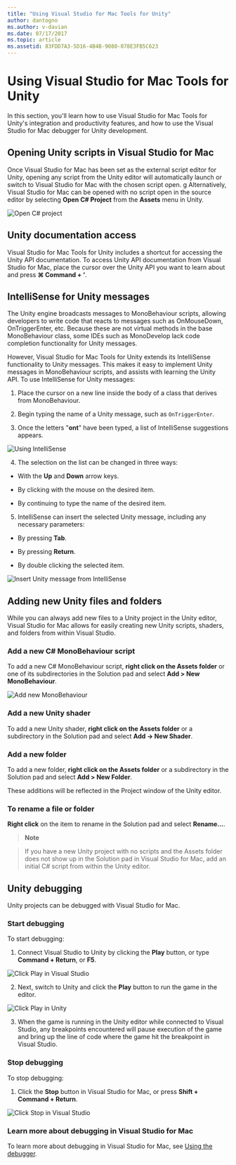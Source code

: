 ```yaml
---
title: "Using Visual Studio for Mac Tools for Unity"
author: dantogno
ms.author: v-davian
ms.date: 07/17/2017
ms.topic: article
ms.assetid: 83FDD7A3-5D16-4B4B-9080-078E3FB5C623
---
```

# Using Visual Studio for Mac Tools for Unity

In this section, you'll learn how to use Visual Studio for Mac Tools for Unity's integration and productivity features, and how to use the Visual Studio for Mac debugger for Unity development.

## Opening Unity scripts in Visual Studio for Mac

Once Visual Studio for Mac has been set as the external script editor for Unity, opening any script from the Unity editor will automatically launch or switch to Visual Studio for Mac with the chosen script open.
g
Alternatively, Visual Studio for Mac can be opened with no script open in the source editor by selecting **Open C# Project** from the **Assets** menu in Unity.

![Open C# project](media\using-vsmac-tools-unity-image1.png)

## Unity documentation access

Visual Studio for Mac Tools for Unity includes a shortcut for accessing the Unity API documentation. To access Unity API documentation from Visual Studio for Mac, place the cursor over the Unity API you want to learn about and press **⌘ Command + ‘**.

## IntelliSense for Unity messages
The Unity engine broadcasts messages to MonoBehaviour scripts, allowing developers to write code that reacts to messages such as OnMouseDown, OnTriggerEnter, etc. Because these are not virtual methods in the base MonoBehaviour class, some IDEs such as MonoDevelop lack code completion functionality for Unity messages.

However, Visual Studio for Mac Tools for Unity extends its IntelliSense functionality to Unity messages. This makes it easy to implement Unity messages in MonoBehaviour scripts, and assists with learning the Unity API. To use IntelliSense for Unity messages:

1.	Place the cursor on a new line inside the body of a class that derives from MonoBehaviour.

2.	Begin typing the name of a Unity message, such as `OnTriggerEnter`.

3.	Once the letters "**ont**" have been typed, a list of IntelliSense suggestions appears.

  ![Using IntelliSense](media\using-vsmac-tools-unity-image2.png)

4.	The selection on the list can be changed in three ways:

  * With the **Up** and **Down** arrow keys.

  * By clicking with the mouse on the desired item.

  * By continuing to type the name of the desired item.

5.	IntelliSense can insert the selected Unity message, including any necessary parameters:

  * By pressing **Tab**.

  * By pressing **Return**.

  * By double clicking the selected item.

  ![Insert Unity message from IntelliSense](media\using-vsmac-tools-unity-image3.png)

## Adding new Unity files and folders

While you can always add new files to a Unity project in the Unity editor, Visual Studio for Mac allows for easily creating new Unity scripts, shaders, and folders from within Visual Studio.

### Add a new C# MonoBehaviour script

To add a new C# MonoBehaviour script, **right click on the Assets folder** or one of its subdirectories in the Solution pad and select **Add > New MonoBehaviour**.

![Add new MonoBehaviour](media\using-vsmac-tools-unity-image4.png)

### Add a new Unity shader

To add a new Unity shader, **right click on the Assets folder** or a subdirectory in the Solution pad and select **Add -> New Shader**.

### Add a new folder

To add a new folder, **right click on the Assets folder** or a subdirectory in the Solution pad and select **Add > New Folder**.

These additions will be reflected in the Project window of the Unity editor.

### To rename a file or folder
**Right click** on the item to rename in the Solution pad and select **Rename...**.

> **Note**

>If you have a new Unity project with no scripts and the Assets folder does not show up in the Solution pad in Visual Studio for Mac, add an initial C# script from within the Unity editor.

## Unity debugging

Unity projects can be debugged with Visual Studio for Mac.

### Start debugging

To start debugging:

1.	Connect Visual Studio to Unity by clicking the **Play** button, or type **Command + Return**, or **F5**.

  ![Click Play in Visual Studio](media\using-vsmac-tools-unity-image5.png)

2.	Next, switch to Unity and click the **Play** button to run the game in the editor.

  ![Click Play in Unity](media\using-vsmac-tools-unity-image6.png)

3.	When the game is running in the Unity editor while connected to Visual Studio, any breakpoints encountered will pause execution of the game and bring up the line of code where the game hit the breakpoint in Visual Studio.

### Stop debugging

To stop debugging:

1.	Click the **Stop** button in Visual Studio for Mac, or press **Shift + Command + Return**.

  ![Click Stop in Visual Studio](media\using-vsmac-tools-unity-image7.png)

### Learn more about debugging in Visual Studio for Mac

To learn more about debugging in Visual Studio for Mac, see [Using the debugger](https://docs.microsoft.com/en-us/visualstudio/mac/debugging).
